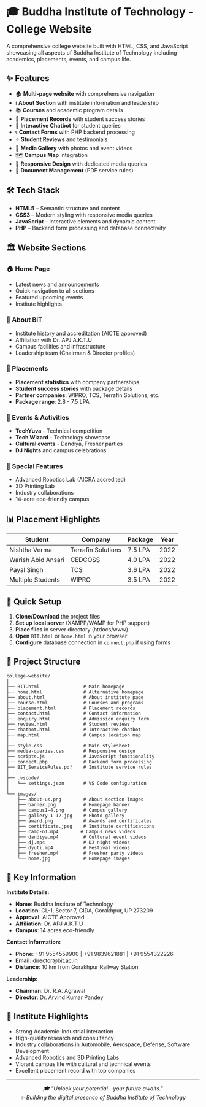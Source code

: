 # 🎓 Buddha Institute of Technology - College Website

A comprehensive college website built with HTML, CSS, and JavaScript showcasing all aspects of Buddha Institute of Technology including academics, placements, events, and campus life.

## ✨ Features

- 🏠 **Multi-page website** with comprehensive navigation
- ℹ️ **About Section** with institute information and leadership
- 📚 **Courses** and academic program details
- 💼 **Placement Records** with student success stories
- 📅 **Interactive Chatbot** for student queries
- 📞 **Contact Forms** with PHP backend processing
- ⭐ **Student Reviews** and testimonials
- 🎥 **Media Gallery** with photos and event videos
- 🗺️ **Campus Map** integration
- 📱 **Responsive Design** with dedicated media queries
- 📄 **Document Management** (PDF service rules)

## 🛠️ Tech Stack

- **HTML5** – Semantic structure and content
- **CSS3** – Modern styling with responsive media queries
- **JavaScript** – Interactive elements and dynamic content
- **PHP** – Backend form processing and database connectivity

## 🏛️ Website Sections

### 🏠 Home Page
- Latest news and announcements
- Quick navigation to all sections
- Featured upcoming events
- Institute highlights

### 📖 About BIT
- Institute history and accreditation (AICTE approved)
- Affiliation with Dr. APJ A.K.T.U
- Campus facilities and infrastructure
- Leadership team (Chairman & Director profiles)

### 💼 Placements
- **Placement statistics** with company partnerships
- **Student success stories** with package details
- **Partner companies**: WIPRO, TCS, Terrafin Solutions, etc.
- **Package range**: 2.8 - 7.5 LPA

### 📅 Events & Activities
- **TechYuva** - Technical competition
- **Tech Wizard** - Technology showcase
- **Cultural events** - Dandiya, Fresher parties
- **DJ Nights** and campus celebrations

### 🎯 Special Features
- Advanced Robotics Lab (AICRA accredited)
- 3D Printing Lab
- Industry collaborations
- 14-acre eco-friendly campus

## 📊 Placement Highlights

| Student | Company | Package | Year |
|---------|---------|---------|------|
| Nishtha Verma | Terrafin Solutions | 7.5 LPA | 2022 |
| Warish Abid Ansari | CEDCOSS | 4.0 LPA | 2022 |
| Payal Singh | TCS | 3.6 LPA | 2022 |
| Multiple Students | WIPRO | 3.5 LPA | 2022 |

## 🚀 Quick Setup

1. **Clone/Download** the project files
2. **Set up local server** (XAMPP/WAMP for PHP support)
3. **Place files** in server directory (htdocs/www)
4. **Open** `BIT.html` or `home.html` in your browser
5. **Configure** database connection in `connect.php` if using forms

## 📁 Project Structure
```
college-website/
│
├── BIT.html                # Main homepage
├── home.html               # Alternative homepage
├── about.html              # About institute page
├── course.html             # Courses and programs
├── placement.html          # Placement records
├── contact.html            # Contact information
├── enquiry.html            # Admission enquiry form
├── review.html             # Student reviews
├── chatbot.html            # Interactive chatbot
├── map.html                # Campus location map
│
├── style.css               # Main stylesheet
├── media-queries.css       # Responsive design
├── scripts.js              # JavaScript functionality
├── connect.php             # Backend form processing
├── BIT_ServiceRules.pdf    # Institute service rules
│
├── .vscode/
│   └── settings.json       # VS Code configuration
│
└── images/
    ├── about-us.png        # About section images
    ├── banner.png          # Homepage banner
    ├── campus1-4.png       # Campus gallery
    ├── gallery-1-12.jpg    # Photo gallery
    ├── award.png           # Awards and certificates
    ├── certificate.jpeg    # Institute certifications
    ├── camp-n1.mp4        # Campus news videos
    ├── dandiya.mp4         # Cultural event videos
    ├── dj.mp4              # DJ night videos
    ├── dyuti.mp4           # Festival videos
    ├── fresher.mp4         # Fresher party videos
    └── home.jpg            # Homepage images
```

## 🎯 Key Information

**Institute Details:**
- **Name**: Buddha Institute of Technology
- **Location**: CL-1, Sector 7, GIDA, Gorakhpur, UP 273209
- **Approval**: AICTE Approved
- **Affiliation**: Dr. APJ A.K.T.U
- **Campus**: 14 acres eco-friendly

**Contact Information:**
- **Phone**: +91 9554559900 | +91 9839621881 | +91 9554322226
- **Email**: director@bit.ac.in
- **Distance**: 10 km from Gorakhpur Railway Station

**Leadership:**
- **Chairman**: Dr. R.A. Agrawal
- **Director**: Dr. Arvind Kumar Pandey

## 🌟 Institute Highlights

- Strong Academic-Industrial interaction
- High-quality research and consultancy
- Industry collaborations in Automobile, Aerospace, Defense, Software Development
- Advanced Robotics and 3D Printing Labs
- Vibrant campus life with cultural and technical events
- Excellent placement record with top companies

---

<p align="center">
  <i>🎓 "Unlock your potential—your future awaits."</i><br>
  <i>✨ Building the digital presence of Buddha Institute of Technology</i>
</p>
